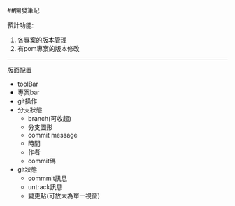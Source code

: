 ##開發筆記

預計功能:

1. 各專案的版本管理
2. 有pom專案的版本修改

---

版面配置

- toolBar
- 專案bar
- git操作
- 分支狀態
    - branch(可收起)
    - 分支圖形
    - commit message
    - 時間
    - 作者
    - commit碼
- git狀態
    - commmit訊息
    - untrack訊息
    - 變更點(可放大為單一視窗)



